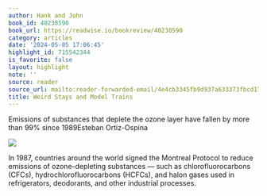 ```yaml
---
author: Hank and John
book_id: 40238590
book_url: https://readwise.io/bookreview/40238590
category: articles
date: '2024-05-05 17:06:45'
highlight_id: 715542344
is_favorite: false
layout: highlight
note: ''
source: reader
source_url: mailto:reader-forwarded-email/4e4cb3345fb9d937a633373fbcd17fde
title: Weird Stays and Model Trains
---
```


Emissions of substances that deplete the ozone layer have fallen by more than 99% since 1989Esteban Ortiz-Ospina

![](https://media.beehiiv.com/cdn-cgi/image/fit=scale-down,format=auto,onerror=redirect,quality=80/uploads/asset/file/abe85c4b-8067-424f-993e-df4455ad5e03/Ozone-trend-v2_1350.png?t=1714449729)

In 1987, countries around the world signed the Montreal Protocol to reduce emissions of ozone-depleting substances — such as chlorofluorocarbons (CFCs), hydrochlorofluorocarbons (HCFCs), and halon gases used in refrigerators, deodorants, and other industrial processes.